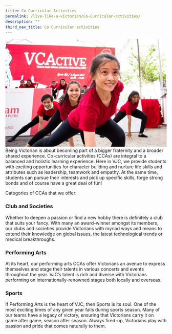 ```yaml
---
title: Co Curricular Activities
permalink: /live-like-a-victorian/Co-Curricular-activities/
description: ""
third_nav_title: Co Curricular activities
---
```

![](/images/Co-curricular-Activities-Banner-2-1024x683.jpg)
Being Victorian is about becoming part of a bigger fraternity and a broader shared experience. Co-curricular activities (CCAs) are integral to a balanced and holistic learning experience. Here in VJC, we provide students with exciting opportunities for character building and nurture life skills and attributes such as leadership, teamwork and empathy. At the same time, students can pursue their interests and pick up specific skills, forge strong bonds and of course have a great deal of fun!

Categories of CCAs that we offer:

### Club and Societies 

Whether to deepen a passion or find a new hobby there is definitely a club that suits your fancy. With many an award-winner amongst its members, our clubs and societies provide Victorians with myriad ways and means to extend their knowledge on global issues, the latest technological trends or medical breakthroughs.


### Performing Arts

At its heart, our performing arts CCAs offer Victorians an avenue to express themselves and stage their talents in various concerts and events throughout the year. VJC’s talent is rich and diverse with Victorians performing on internationally-renowned stages both locally and overseas.



### Sports

If Performing Arts is the heart of VJC, then Sports is its soul. One of the most exciting times of any given year falls during sports season. Many of our teams have a legacy of victory, ensuring that Victorians carry it on game after game, season after season. Always fired-up, Victorians play with passion and pride that comes naturally to them.